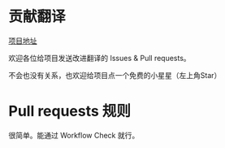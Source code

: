 # 贡献翻译
[项目地址](https://github.com/SummonHIM/MHR-SB-CHS-CT)

欢迎各位给项目发送改进翻译的 Issues & Pull requests。

不会也没有关系，也欢迎给项目点一个免费的小星星（左上角Star）

# Pull requests 规则
很简单。能通过 Workflow Check 就行。
